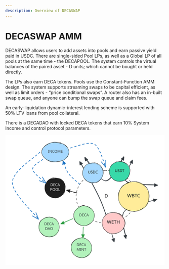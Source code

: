 ```yaml
---
description: Overview of DECASWAP
---
```


# DECASWAP AMM

DECASWAP allows users to add assets into pools and earn passive yield paid in USDC. There are single-sided Pool LPs, as well as a Global LP of all pools at the same time - the DECAPOOL. The system controls the virtual balances of the paired asset - D units; which cannot be bought or held directly.&#x20;

The LPs also earn DECA tokens. Pools use the Constant-Function AMM design. The system supports streaming swaps to be capital efficient, as well as limit orders - “price conditional swaps”. A router also has an in-built swap queue, and anyone can bump the swap queue and claim fees.&#x20;

An early-liquidation dynamic-interest lending scheme is supported with 50% LTV loans from pool collateral.&#x20;

There is a DECADAO with locked DECA tokens that earn 10% System Income and control protocol parameters.



<img src=".gitbook/assets/file.excalidraw.svg" alt="" class="gitbook-drawing">

